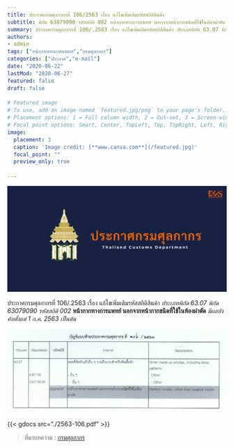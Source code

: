 ```yaml
---
title: ประกาศกรมศุลกากรที่ 106/2563 เรื่อง แก้ไขเพิ่มเติมรหัสสถิติสินค้า 
subtitle: พิกัด 63079090 รหัสสถิติ 002 หน้ากากทางการแพทย์ นอกจากหน้ากากชนิดที่ใช้ในห้องผ่าตัด  มีผลบังค้บตั้งแต่ 1 ก.ค. 2563 เป็นต้น
summary: ประกาศกรมศุลกากรที่ 106/.2563 เรื่อง แก้ไขเพิ่มเติมรหัสสถิติสินค้า ประเภทพิกัด 63.07 พิกัด 63079090 รหัสสถิติ 002 หน้ากากทางการแพทย์ นอกจากหน้ากากชนิดที่ใช้ในห้องผ่าตัด  มีผลบังค้บตั้งแต่ 1 ก.ค. 2563 เป็นต้น
authors:
- admin
tags: ["หน้ากากทางการแพทย์","กรมศุลกากร"]
categories: ["ประกาศ","e-mail"]
date: "2020-06-22"
lastMod: "2020-06-27"
featured: false
draft: false

# Featured image
# To use, add an image named `featured.jpg/png` to your page's folder.
# Placement options: 1 = Full column width, 2 = Out-set, 3 = Screen-width
# Focal point options: Smart, Center, TopLeft, Top, TopRight, Left, Right, BottomLeft, Bottom, BottomRight
image:
  placement: 3
  caption: 'Image credit: [**www.canva.com**](/featured.jpg)'
  focal_point: ""
  preview_only: true

---
```


![](featured.png)

ประกาศกรมศุลกากรที่ 106/.2563 เรื่อง แก้ไขเพิ่มเติมรหัสสถิติสินค้า *ประเภทพิกัด 63.07 พิกัด 63079090 รหัสสถิติ 002* **หน้ากากทางการแพทย์ นอกจากหน้ากากชนิดที่ใช้ในห้องผ่าตัด**  *มีผลบังค้บตั้งแต่ 1 ก.ค. 2563 เป็นต้น*

![](img-01.jpg)

{{< gdocs src="./2563-106.pdf" >}}

> ที่มาบทความ : [กรมศุลกากร](http://th.customs.go.th/cont_strc_download_with_docno_date.php?lang=th&top_menu=menu_homepage&current_id=14232832414b505f46464b4c464b4b)
